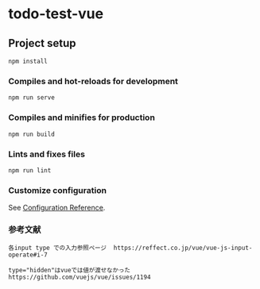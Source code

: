 # todo-test-vue

## Project setup
```
npm install
```

### Compiles and hot-reloads for development
```
npm run serve
```

### Compiles and minifies for production
```
npm run build
```

### Lints and fixes files
```
npm run lint
```

### Customize configuration
See [Configuration Reference](https://cli.vuejs.org/config/).

### 参考文献
```
各input type での入力参照ページ  https://reffect.co.jp/vue/vue-js-input-operate#i-7
```

```
type="hidden"はvueでは値が渡せなかった　https://github.com/vuejs/vue/issues/1194
```
